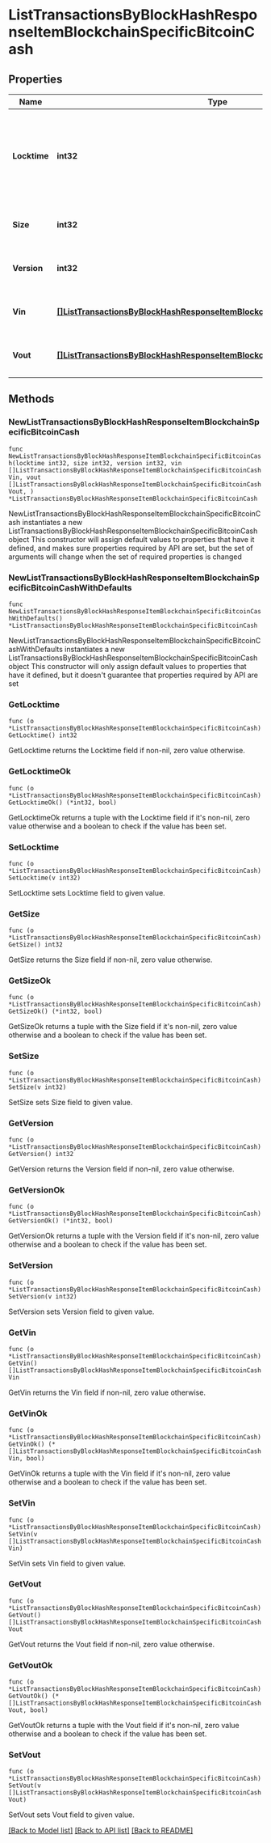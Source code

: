 # ListTransactionsByBlockHashResponseItemBlockchainSpecificBitcoinCash

## Properties

Name | Type | Description | Notes
------------ | ------------- | ------------- | -------------
**Locktime** | **int32** | Represents the time at which a particular transaction can be added to the blockchain. | 
**Size** | **int32** | Represents the total size of this transaction. | 
**Version** | **int32** | Represents transaction version number. | 
**Vin** | [**[]ListTransactionsByBlockHashResponseItemBlockchainSpecificBitcoinCashVin**](ListTransactionsByBlockHashResponseItemBlockchainSpecificBitcoinCashVin.md) | Represents the transaction inputs. | 
**Vout** | [**[]ListTransactionsByBlockHashResponseItemBlockchainSpecificBitcoinCashVout**](ListTransactionsByBlockHashResponseItemBlockchainSpecificBitcoinCashVout.md) | Represents the transaction outputs. | 

## Methods

### NewListTransactionsByBlockHashResponseItemBlockchainSpecificBitcoinCash

`func NewListTransactionsByBlockHashResponseItemBlockchainSpecificBitcoinCash(locktime int32, size int32, version int32, vin []ListTransactionsByBlockHashResponseItemBlockchainSpecificBitcoinCashVin, vout []ListTransactionsByBlockHashResponseItemBlockchainSpecificBitcoinCashVout, ) *ListTransactionsByBlockHashResponseItemBlockchainSpecificBitcoinCash`

NewListTransactionsByBlockHashResponseItemBlockchainSpecificBitcoinCash instantiates a new ListTransactionsByBlockHashResponseItemBlockchainSpecificBitcoinCash object
This constructor will assign default values to properties that have it defined,
and makes sure properties required by API are set, but the set of arguments
will change when the set of required properties is changed

### NewListTransactionsByBlockHashResponseItemBlockchainSpecificBitcoinCashWithDefaults

`func NewListTransactionsByBlockHashResponseItemBlockchainSpecificBitcoinCashWithDefaults() *ListTransactionsByBlockHashResponseItemBlockchainSpecificBitcoinCash`

NewListTransactionsByBlockHashResponseItemBlockchainSpecificBitcoinCashWithDefaults instantiates a new ListTransactionsByBlockHashResponseItemBlockchainSpecificBitcoinCash object
This constructor will only assign default values to properties that have it defined,
but it doesn't guarantee that properties required by API are set

### GetLocktime

`func (o *ListTransactionsByBlockHashResponseItemBlockchainSpecificBitcoinCash) GetLocktime() int32`

GetLocktime returns the Locktime field if non-nil, zero value otherwise.

### GetLocktimeOk

`func (o *ListTransactionsByBlockHashResponseItemBlockchainSpecificBitcoinCash) GetLocktimeOk() (*int32, bool)`

GetLocktimeOk returns a tuple with the Locktime field if it's non-nil, zero value otherwise
and a boolean to check if the value has been set.

### SetLocktime

`func (o *ListTransactionsByBlockHashResponseItemBlockchainSpecificBitcoinCash) SetLocktime(v int32)`

SetLocktime sets Locktime field to given value.


### GetSize

`func (o *ListTransactionsByBlockHashResponseItemBlockchainSpecificBitcoinCash) GetSize() int32`

GetSize returns the Size field if non-nil, zero value otherwise.

### GetSizeOk

`func (o *ListTransactionsByBlockHashResponseItemBlockchainSpecificBitcoinCash) GetSizeOk() (*int32, bool)`

GetSizeOk returns a tuple with the Size field if it's non-nil, zero value otherwise
and a boolean to check if the value has been set.

### SetSize

`func (o *ListTransactionsByBlockHashResponseItemBlockchainSpecificBitcoinCash) SetSize(v int32)`

SetSize sets Size field to given value.


### GetVersion

`func (o *ListTransactionsByBlockHashResponseItemBlockchainSpecificBitcoinCash) GetVersion() int32`

GetVersion returns the Version field if non-nil, zero value otherwise.

### GetVersionOk

`func (o *ListTransactionsByBlockHashResponseItemBlockchainSpecificBitcoinCash) GetVersionOk() (*int32, bool)`

GetVersionOk returns a tuple with the Version field if it's non-nil, zero value otherwise
and a boolean to check if the value has been set.

### SetVersion

`func (o *ListTransactionsByBlockHashResponseItemBlockchainSpecificBitcoinCash) SetVersion(v int32)`

SetVersion sets Version field to given value.


### GetVin

`func (o *ListTransactionsByBlockHashResponseItemBlockchainSpecificBitcoinCash) GetVin() []ListTransactionsByBlockHashResponseItemBlockchainSpecificBitcoinCashVin`

GetVin returns the Vin field if non-nil, zero value otherwise.

### GetVinOk

`func (o *ListTransactionsByBlockHashResponseItemBlockchainSpecificBitcoinCash) GetVinOk() (*[]ListTransactionsByBlockHashResponseItemBlockchainSpecificBitcoinCashVin, bool)`

GetVinOk returns a tuple with the Vin field if it's non-nil, zero value otherwise
and a boolean to check if the value has been set.

### SetVin

`func (o *ListTransactionsByBlockHashResponseItemBlockchainSpecificBitcoinCash) SetVin(v []ListTransactionsByBlockHashResponseItemBlockchainSpecificBitcoinCashVin)`

SetVin sets Vin field to given value.


### GetVout

`func (o *ListTransactionsByBlockHashResponseItemBlockchainSpecificBitcoinCash) GetVout() []ListTransactionsByBlockHashResponseItemBlockchainSpecificBitcoinCashVout`

GetVout returns the Vout field if non-nil, zero value otherwise.

### GetVoutOk

`func (o *ListTransactionsByBlockHashResponseItemBlockchainSpecificBitcoinCash) GetVoutOk() (*[]ListTransactionsByBlockHashResponseItemBlockchainSpecificBitcoinCashVout, bool)`

GetVoutOk returns a tuple with the Vout field if it's non-nil, zero value otherwise
and a boolean to check if the value has been set.

### SetVout

`func (o *ListTransactionsByBlockHashResponseItemBlockchainSpecificBitcoinCash) SetVout(v []ListTransactionsByBlockHashResponseItemBlockchainSpecificBitcoinCashVout)`

SetVout sets Vout field to given value.



[[Back to Model list]](../README.md#documentation-for-models) [[Back to API list]](../README.md#documentation-for-api-endpoints) [[Back to README]](../README.md)


